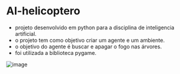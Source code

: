 # AI-helicoptero
- projeto desenvolvido em python para a disciplina de inteligencia artificial.
- o projeto tem como objetivo criar um agente e um ambiente.
- o objetivo do agente é buscar e apagar o fogo nas árvores.
- foi utilizada a biblioteca pygame.

![image](https://user-images.githubusercontent.com/40173977/163453338-9538c66c-aeff-4cee-9c2b-5e02d64e4b5c.png)

